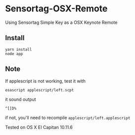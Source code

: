 # Sensortag-OSX-Remote
Using Sensortag Simple Key as a OSX Keynote Remote

## Install

	yarn install
	node app

## Note

If applescript is not working, test it with

	osascript applescript/left.scpt

it sound output

	^[[D%

if not, you'll need to recompile `applescript/left.applescript`

Tested on OS X EI Capitan 10.11.6